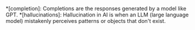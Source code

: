 *[completion]: Completions are the responses generated by a model like GPT.
*[hallucinations]: Hallucination in AI is when an LLM (large language model) mistakenly perceives patterns or objects that don't exist.

